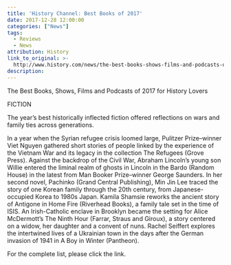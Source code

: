 ```yaml
---
title: 'History Channel: Best Books of 2017'
date: 2017-12-28 12:00:00
categories: ["News"]
tags:
  - Reviews
  - News
attribution: History
link_to_original: >-
  http://www.history.com/news/the-best-books-shows-films-and-podcasts-of-2017-for-history-lovers
description:
---
```



The Best Books, Shows, Films and Podcasts of 2017 for History Lovers

FICTION

The year’s best historically inflected fiction offered reflections on wars and family ties across generations.

In a year when the Syrian refugee crisis loomed large, Pulitzer Prize–winner Viet Nguyen gathered short stories of people linked by the experience of the Vietnam War and its legacy in the collection The Refugees (Grove Press). Against the backdrop of the Civil War, Abraham Lincoln’s young son Willie entered the liminal realm of ghosts in Lincoln in the Bardo (Random House) in the latest from Man Booker Prize–winner George Saunders. In her second novel, Pachinko (Grand Central Publishing), Min Jin Lee traced the story of one Korean family through the 20th century, from Japanese-occupied Korea to 1980s Japan. Kamila Shamsie reworks the ancient story of Antigone in Home Fire (Riverhead Books), a family tale set in the time of ISIS. An Irish-Catholic enclave in Brooklyn became the setting for Alice McDermott’s The Ninth Hour (Farrar, Straus and Giroux), a story centered on a widow, her daughter and a convent of nuns. Rachel Seiffert explores the intertwined lives of a Ukrainian town in the days after the German invasion of 1941 in A Boy in Winter (Pantheon).

For the complete list, please click the link.